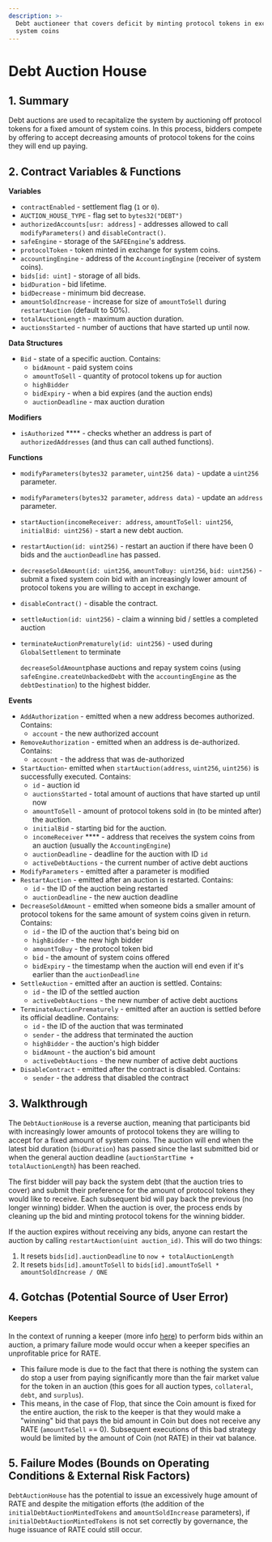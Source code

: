 ```yaml
---
description: >-
  Debt auctioneer that covers deficit by minting protocol tokens in exchange for
  system coins
---
```


# Debt Auction House

## 1. Summary <a href="#1-introduction-summary" id="1-introduction-summary"></a>

Debt auctions are used to recapitalize the system by auctioning off protocol tokens for a fixed amount of system coins. In this process, bidders compete by offering to accept decreasing amounts of protocol tokens for the coins they will end up paying.

## 2. Contract Variables & Functions <a href="#2-contract-details" id="2-contract-details"></a>

**Variables**

* `contractEnabled` - settlement flag (`1` or `0`).
* `AUCTION_HOUSE_TYPE` - flag set to `bytes32("DEBT")`
* `authorizedAccounts[usr: address]` - addresses allowed to call `modifyParameters()` and `disableContract()`.
* `safeEngine` - storage of the `SAFEEngine`'s address.
* `protocolToken` - token minted in exchange for system coins.
* `accountingEngine` - address of the `AccountingEngine` (receiver of system coins).
* `bids[id: uint]` - storage of all bids.
* `bidDuration` - bid lifetime.
* `bidDecrease` - minimum bid decrease.
* `amountSoldIncrease` - increase for size of `amountToSell` during `restartAuction` (default to 50%).
* `totalAuctionLength` - maximum auction duration.
* `auctionsStarted` - number of auctions that have started up until now.

**Data Structures**

* `Bid` - state of a specific auction. Contains:
  * `bidAmount` - paid system coins
  * `amountToSell` - quantity of protocol tokens up for auction
  * `highBidder`
  * `bidExpiry` - when a bid expires (and the auction ends)
  * `auctionDeadline` - max auction duration

**Modifiers**

* `isAuthorized` **** - checks whether an address is part of `authorizedAddresses` (and thus can call authed functions).

**Functions**

* `modifyParameters(bytes32 parameter`, `uint256 data)` - update a `uint256` parameter.
* `modifyParameters(bytes32 parameter`, `address data)` - update an `address` parameter.
* `startAuction(incomeReceiver: address`, `amountToSell: uint256`, `initialBid: uint256)` - start a new debt auction.
* `restartAuction(id: uint256)` - restart an auction if there have been 0 bids and the `auctionDeadline` has passed.
* `decreaseSoldAmount(id: uint256`, `amountToBuy: uint256`, `bid: uint256)` - submit a fixed system coin bid with an increasingly lower amount of protocol tokens you are willing to accept in exchange.
* `disableContract()` - disable the contract.
* `settleAuction(id: uint256)` - claim a winning bid / settles a completed auction
*   `terminateAuctionPrematurely(id: uint256)` - used during `GlobalSettlement` to terminate&#x20;

    `decreaseSoldAmount`phase auctions and repay system coins (using `safeEngine.createUnbackedDebt` with the `accountingEngine` as the `debtDestination`) to the highest bidder.

**Events**

* `AddAuthorization` - emitted when a new address becomes authorized. Contains:
  * `account` - the new authorized account
* `RemoveAuthorization` - emitted when an address is de-authorized. Contains:
  * `account` - the address that was de-authorized
* `StartAuction`- emitted when `startAuction(address`, `uint256`, `uint256)` is successfully executed. Contains:
  * `id` - auction id
  * `auctionsStarted` - total amount of auctions that have started up until now
  * `amountToSell` - amount of protocol tokens sold  in (to be minted after) the auction.
  * `initialBid` - starting bid for the auction.
  * `incomeReceiver` **** - address that receives the system coins from an auction (usually the `AccountingEngine`)
  * `auctionDeadline` - deadline for the auction with ID `id`
  * `activeDebtAuctions` - the current number of active debt auctions
* `ModifyParameters` - emitted after a parameter is modified
* `RestartAuction` - emitted after an auction is restarted. Contains:
  * `id` - the ID of the auction being restarted
  * `auctionDeadline` - the new auction deadline
* `DecreaseSoldAmount` - emitted when someone bids a smaller amount of protocol tokens for the same amount of system coins given in return. Contains:
  * `id` - the ID of the auction that's being bid on
  * `highBidder` - the new high bidder
  * `amountToBuy` - the protocol token bid
  * `bid` - the amount of system coins offered
  * `bidExpiry` - the timestamp when the auction will end even if it's earlier than the `auctionDeadline`
* `SettleAuction` - emitted after an auction is settled. Contains:
  * `id` - the ID of the settled auction
  * `activeDebtAuctions` - the new number of active debt auctions
* `TerminateAuctionPrematurely` - emitted after an auction is settled before its official deadline. Contains:
  * `id` - the ID of the auction that was terminated
  * `sender` - the address that terminated the auction
  * `highBidder` - the auction's high bidder
  * `bidAmount` - the auction's bid amount
  * `activeDebtAuctions` - the new number of active debt auctions
* `DisableContract` - emitted after the contract is disabled. Contains:
  * `sender` - the address that disabled the contract

## 3. Walkthrough <a href="#3-key-mechanisms-and-concepts" id="3-key-mechanisms-and-concepts"></a>

The `DebtAuctionHouse` is a reverse auction, meaning that participants bid with increasingly lower amounts of protocol tokens they are willing to accept for a fixed amount of system coins. The auction will end when the latest bid duration (`bidDuration`) has passed since the last submitted bid or when the general auction deadline (`auctionStartTime + totalAuctionLength`) has been reached.&#x20;

The first bidder will pay back the system debt (that the auction tries to cover) and submit their preference for the amount of protocol tokens they would like to receive. Each subsequent bid will pay back the previous (no longer winning) bidder. When the auction is over, the process ends by cleaning up the bid and minting protocol tokens for the winning bidder.

If the auction expires without receiving any bids, anyone can restart the auction by calling `restartAuction(uint auction_id)`. This will do two things:

1. It resets `bids[id].auctionDeadline` to `now + totalAuctionLength`
2. It resets `bids[id].amountToSell` to `bids[id].amountToSell * amountSoldIncrease / ONE`&#x20;

## 4. Gotchas (Potential Source of User Error)

#### **Keepers**

In the context of running a keeper (more info [here](https://github.com/money-god/geb-docs/tree/master/keepers)) to perform bids within an auction, a primary failure mode would occur when a keeper specifies an unprofitable price for RATE.

* This failure mode is due to the fact that there is nothing the system can do stop a user from paying significantly more than the fair market value for the token in an auction (this goes for all auction types, `collateral`, `debt`, and `surplus`).
* This means, in the case of Flop, that since the Coin amount is fixed for the entire auction, the risk to the keeper is that they would make a "winning" bid that pays the bid amount in Coin but does not receive any RATE (`amountToSell` == 0). Subsequent executions of this bad strategy would be limited by the amount of Coin (not RATE) in their vat balance.

## 5. Failure Modes (Bounds on Operating Conditions & External Risk Factors)

`DebtAuctionHouse` has the potential to issue an excessively huge amount of RATE and despite the mitigation efforts (the addition of the `initialDebtAuctionMintedTokens` and `amountSoldIncrease` parameters), if `initialDebtAuctionMintedTokens` is not set correctly by governance, the huge issuance of RATE could still occur.
